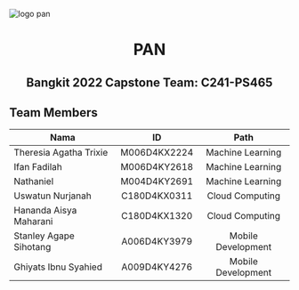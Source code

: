 ![logo pan](https://github.com/uswa193/pan-product-track/assets/88176934/ec0cb8d2-a076-486d-a543-2de5a30577bc)

<div align="center">
  <h1><strong>PAN</strong></h1>
  <h2><strong>Bangkit 2022 Capstone Team: C241-PS465</strong></h2>
</div>

## Team Members

| Nama                          | ID            | Path               |
| ------------------------------|:-------------:| :-----------------:|
| Theresia Agatha Trixie        | M006D4KX2224  | Machine Learning   |
| Ifan Fadilah                  | M006D4KY2618  | Machine Learning   |
| Nathaniel                     | M004D4KY2691  | Machine Learning   |
| Uswatun Nurjanah              | C180D4KX0311  | Cloud Computing    |
| Hananda Aisya Maharani        | C180D4KX1320  | Cloud Computing    |
| Stanley Agape Sihotang        | A006D4KY3979  | Mobile Development |
| Ghiyats Ibnu Syahied          | A009D4KY4276  | Mobile Development |


